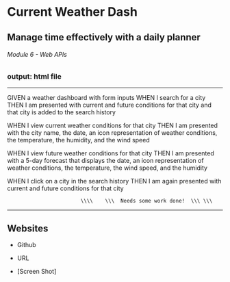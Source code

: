 # Current Weather Dash

## Manage time effectively with a daily planner

###### Module 6 - Web APIs

### output: html file

---------------------------------------------------------------------

GIVEN a weather dashboard with form inputs
WHEN I search for a city
THEN I am presented with current and future conditions for that city and that city is added to the search history

WHEN I view current weather conditions for that city
THEN I am presented with the city name, the date, an icon representation of weather conditions, the temperature, the humidity, and the wind speed

WHEN I view future weather conditions for that city
THEN I am presented with a 5-day forecast that displays the date, an icon representation of weather conditions, the temperature, the wind speed, and the humidity

WHEN I click on a city in the search history
THEN I am again presented with current and future conditions for that city


                            \\\\    \\\  Needs some work done!  \\\ \\\



---------------------------------------------------------------------

## Websites 

- Github



- URL



- [Screen Shot]


